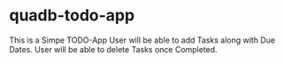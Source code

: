# quadb-todo-app

This is a Simpe TODO-App
User will be able to add Tasks along with Due Dates.
User will be able to delete Tasks once Completed.
